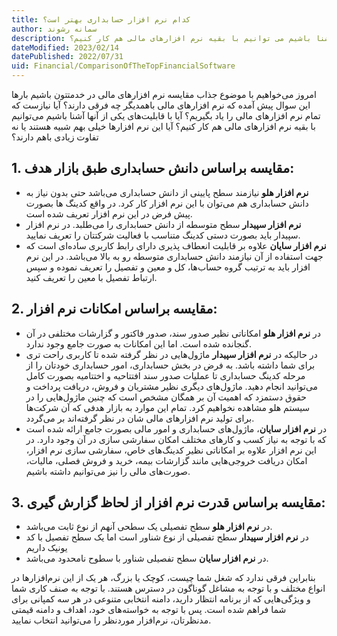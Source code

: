 ```yaml
---
title: کدام نرم افزار حسابداری بهتر است؟
author: سمانه رشوند  
description: امروز میخواهیم با موضوع جذاب مقایسه نرم افزارهای مالی در خدمتتون باشیم. آیا با قابلیت های یکی از آنها آشنا باشیم می توانیم با بقیه نرم افزارهای مالی هم کار کنیم؟
dateModified: 2023/02/14  
datePublished: 2022/07/31 
uid: Financial/ComparisonOfTheTopFinancialSoftware  
---
```

امروز می‌خواهیم با موضوع جذاب مقایسه نرم افزارهای مالی در خدمتتون باشیم
بارها این سوال پیش آمده که نرم افزارهای مالی باهمدیگر چه فرقی دارند؟
آیا نیازست که تمام نرم افزارهای مالی را یاد بگیریم؟
آیا با قابلیت‌های یکی از آنها آشنا باشیم می‌توانیم با بقیه نرم افزارهای مالی هم کار کنیم؟
آیا این نرم افزارها خیلی بهم شبیه هستند یا نه تفاوت زیادی باهم دارند؟

## 1. مقایسه براساس دانش حسابداری طبق بازار هدف:

* **نرم افزار هلو** نیازمند سطح پایینی از دانش حسابداری می‌باشد حتی بدون نیاز به دانش حسابداری هم می‌توان با این نرم افزار کار کرد. در واقع کدینگ ها بصورت پیش فرض در این نرم افزار تعریف شده است.
* **نرم افزار سپیدار** سطح متوسطه از دانش حسابداری را می‌طلبد. در نرم افزار سپیدار باید بصورت دستی کدینگ متناسب با فعالیت شرکتتان را تعریف نمایید.
* **نرم افزار سایان** علاوه بر قابلیت انعطاف پذیری دارای رابط کاربری ساده‌ای است که جهت استفاده از آن نیازمند دانش حسابداری متوسطه رو به بالا می‌باشد.
در این نرم افزار باید به ترتیب گروه حساب‌ها، کل و معین و تفصیل را تعریف نموده و سپس ارتباط تفصیل با معین را تعریف کنید.


## 2. مقایسه براساس امکانات نرم افزار:

* در **نرم افزار هلو** امکاناتی نظیر صدور سند، صدور فاکتور و گزارشات مختلفی در آن گنجانده شده است. اما این امکانات به صورت جامع وجود ندارد.
* در حالیکه در **نرم افزار سپیدار** ماژول‌هایی در نظر گرفته شده تا کاربری راحت تری برای شما داشته باشد. به فرض در بخش حسابداری، امور حسابداری خودتان را از مرحله کدینگ حسابداری تا عملیات صدور سند افتتاحیه و اختتامیه بصورت کامل می‌توانید انجام دهید. ماژول‌های دیگری نظیر مشتریان و فروش، دریافت پرداخت و حقوق دستمزد که اهمیت آن بر همگان مشخص است که چنین ماژول‌هایی را در سیستم هلو مشاهده نخواهیم کرد. تمام این موارد به بازار هدفی که آن شرکت‌ها برای تولید نرم افزارهای مالی شان در نظر گرفته‌اند بر می‌گردد.
* در **نرم افزار سایان**، ماژول‌های حسابداری و امور مالی بصورت جامع ارائه شده است که با توجه به نیاز کسب و کارهای مختلف امکان سفارشی سازی در آن وجود دارد. در این نرم افزار علاوه بر امکاناتی نظیر کدینگ‌های خاص، سفارشی سازی نرم افزار، امکان دریافت خروجی‌هایی مانند گزارشات بیمه، خرید و فروش فصلی، مالیات، صورت‌های مالی را نیز می‌توانیم داشته باشیم.


## 3. مقایسه براساس قدرت نرم افزار از لحاظ گزارش گیری:

*   در **نرم افزار هلو** سطح تفصیلی یک سطحی آنهم از نوع ثابت می‌باشد.
*   در **نرم افزار سپیدار** سطح تفصیلی از نوع شناور است اما یک سطح تفصیل با کد یونیک داریم
*   در **نرم افزار سایان** سطح تفصیلی شناور با سطوح نامحدود می‌باشد.


بنابراین فرقی ندارد که شغل شما چیست، کوچک یا بزرگ، هر یک از این نرم‌افزارها در انواع مختلف و با توجه به مشاغل گوناگون در دسترس هستند. با توجه به صنف کاری شما و ویژگی‌هایی که از برنامه انتظار دارید، دامنه انتخابی متنوعی در هر سه کمپانی برای شما فراهم شده است. پس با توجه به خواسته‌های خود، اهداف و دامنه قیمتی مدنظرتان، نرم‌افزار موردنظر را می‌توانید انتخاب نمایید. 